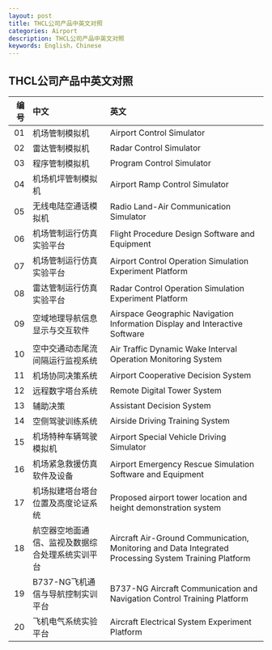 ```yaml
---
layout: post
title: THCL公司产品中英文对照
categories: Airport
description: THCL公司产品中英文对照
keywords: English，Chinese
---
```


## THCL公司产品中英文对照


|  编号 |                     中文                        |                       英文                        |
|-----:|:-------------------------------------------------| :-------------------------------------------------|
| 01  | 机场管制模拟机                                    | Airport Control Simulator                         |
| 02  | 雷达管制模拟机                                    | Radar Control Simulator                           |
| 03  | 程序管制模拟机                                    | Program Control Simulator                         |
| 04  | 机场机坪管制模拟机                                 | Airport Ramp Control Simulator                   |
| 05  | 无线电陆空通话模拟机                               | Radio Land-Air Communication Simulator
| 06  | 机场管制运行仿真实验平台                          | Flight Procedure Design Software and Equipment     |
| 07  | 机场管制运行仿真实验平台                      | Airport Control Operation Simulation Experiment Platform|
| 08  | 雷达管制运行仿真实验平台                      | Radar Control Operation Simulation Experiment Platform  |
| 09  | 空域地理导航信息显示与交互软件     | Airspace Geographic Navigation Information Display and Interactive Software |
| 10  | 空中交通动态尾流间隔运行监视系统   | Air Traffic Dynamic Wake Interval Operation Monitoring System  |
| 11  | 机场协同决策系统                  | Airport Cooperative Decision System     |
| 12  | 远程数字塔台系统                  | Remote Digital Tower System                                  |
| 13  | 辅助决策                                        | Assistant Decision System                                   |
| 14  | 空侧驾驶训练系统                  | Airside Driving Training System                                   |
| 15  | 机场特种车辆驾驶模拟机             | Airport Special Vehicle Driving Simulator                                   |
| 16  | 机场紧急救援仿真软件及设备         | Airport Emergency Rescue Simulation Software and Equipment           |
| 17  | 机场拟建塔台塔台位置及高度论证系统  | Proposed airport tower location and height demonstration system     |
| 18  | 航空器空地面通信、监视及数据综合处理系统实训平台  | Aircraft Air-Ground Communication, Monitoring and Data Integrated Processing System Training Platform  |
| 19  | B737-NG飞机通信与导航控制实训平台  | B737-NG Aircraft Communication and Navigation Control Training Platform |
| 20  | 飞机电气系统实验平台             | Aircraft Electrical System Experiment Platform  |
